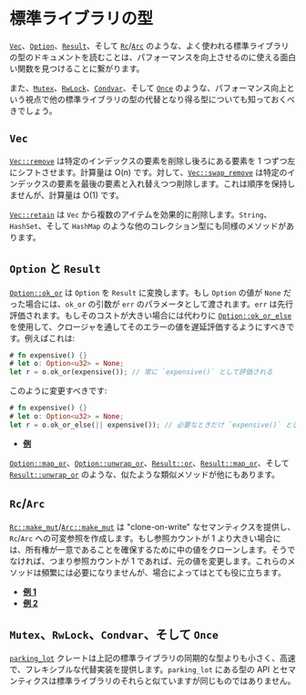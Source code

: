 <!-- https://github.com/nnethercote/perf-book/commit/030ab92fbee6ec877c9fcba08237cbeee40cc996 -->

# 標準ライブラリの型

[`Vec`]、[`Option`]、[`Result`]、そして [`Rc`]/[`Arc`] のような、よく使われる標準ライブラリの型のドキュメントを読むことは、パフォーマンスを向上させるのに使える面白い関数を見つけることに繋がります。

[`vec`]: https://doc.rust-lang.org/std/vec/struct.Vec.html
[`option`]: https://doc.rust-lang.org/std/option/enum.Option.html
[`result`]: https://doc.rust-lang.org/std/result/enum.Result.html
[`rc`]: https://doc.rust-lang.org/std/rc/struct.Rc.html
[`arc`]: https://doc.rust-lang.org/std/sync/struct.Arc.html

また、[`Mutex`]、[`RwLock`]、[`Condvar`]、そして [`Once`] のような、パフォーマンス向上という視点で他の標準ライブラリの型の代替となり得る型についても知っておくべきでしょう。

[`mutex`]: https://doc.rust-lang.org/std/sync/struct.Mutex.html
[`rwlock`]: https://doc.rust-lang.org/std/sync/struct.RwLock.html
[`condvar`]: https://doc.rust-lang.org/std/sync/struct.Condvar.html
[`once`]: https://doc.rust-lang.org/std/sync/struct.Once.html

## `Vec`

[`Vec::remove`] は特定のインデックスの要素を削除し後ろにある要素を 1 つずつ左にシフトさせます。計算量は O(n) です。対して、[`Vec::swap_remove`] は特定のインデックスの要素を最後の要素と入れ替えつつ削除します。これは順序を保持しませんが、計算量は O(1) です。

[`Vec::retain`] は `Vec` から複数のアイテムを効果的に削除します。`String`、`HashSet`、そして `HashMap` のような他のコレクション型にも同様のメソッドがあります。

[`vec::remove`]: https://doc.rust-lang.org/std/vec/struct.Vec.html#method.remove
[`vec::swap_remove`]: https://doc.rust-lang.org/std/vec/struct.Vec.html#method.swap_remove
[`vec::retain`]: https://doc.rust-lang.org/std/vec/struct.Vec.html#method.retain

## `Option` と `Result`

[`Option::ok_or`] は `Option` を `Result` に変換します。もし `Option` の値が `None` だった場合には、`ok_or` の引数が `err` のパラメータとして渡されます。`err` は先行評価されます。もしそのコストが大きい場合には代わりに [`Option::ok_or_else`] を使用して、クロージャを通してそのエラーの値を遅延評価するようにすべきです。例えばこれは:

```rust
# fn expensive() {}
# let o: Option<u32> = None;
let r = o.ok_or(expensive()); // 常に `expensive()` として評価される
```

このように変更すべきです:

```rust
# fn expensive() {}
# let o: Option<u32> = None;
let r = o.ok_or_else(|| expensive()); // 必要なときだけ `expensive()` として評価される
```

- [**例**](https://github.com/rust-lang/rust/pull/50051/commits/5070dea2366104fb0b5c344ce7f2a5cf8af176b0)

[`option::ok_or`]: https://doc.rust-lang.org/std/option/enum.Option.html#method.ok_or
[`option::ok_or_else`]: https://doc.rust-lang.org/std/option/enum.Option.html#method.ok_or_else

[`Option::map_or`]、[`Option::unwrap_or`]、[`Result::or`]、[`Result::map_or`]、そして [`Result::unwrap_or`] のような、似たような類似メソッドが他にもあります。

[`option::map_or`]: https://doc.rust-lang.org/std/option/enum.Option.html#method.map_or
[`option::unwrap_or`]: https://doc.rust-lang.org/std/option/enum.Option.html#method.unwrap_or
[`result::or`]: https://doc.rust-lang.org/std/result/enum.Result.html#method.or
[`result::map_or`]: https://doc.rust-lang.org/std/result/enum.Result.html#method.map_or
[`result::unwrap_or`]: https://doc.rust-lang.org/std/result/enum.Result.html#method.unwrap_or

## `Rc`/`Arc`

[`Rc::make_mut`]/[`Arc::make_mut`] は "clone-on-write" なセマンティクスを提供し、`Rc`/`Arc` への可変参照を作成します。もし参照カウントが 1 より大きい場合には、所有権が一意であることを確保するために中の値をクローンします。そうでなければ、つまり参照カウントが 1 であれば、元の値を変更します。これらのメソッドは頻繁には必要になりませんが、場合によってはとても役に立ちます。

- [**例 1**](https://github.com/rust-lang/rust/pull/65198/commits/3832a634d3aa6a7c60448906e6656a22f7e35628)
- [**例 2**](https://github.com/rust-lang/rust/pull/65198/commits/75e0078a1703448a19e25eac85daaa5a4e6e68ac)

[`rc::make_mut`]: https://doc.rust-lang.org/std/rc/struct.Rc.html#method.make_mut
[`arc::make_mut`]: https://doc.rust-lang.org/std/sync/struct.Arc.html#method.make_mut

## `Mutex`、`RwLock`、`Condvar`、そして `Once`

[`parking_lot`] クレートは上記の標準ライブラリの同期的な型よりも小さく、高速で、フレキシブルな代替実装を提供します。`parking_lot` にある型の API とセマンティクスは標準ライブラリのそれらと似ていますが同じものではありません。

[`parking_lot`]: https://crates.io/crates/parking_lot
